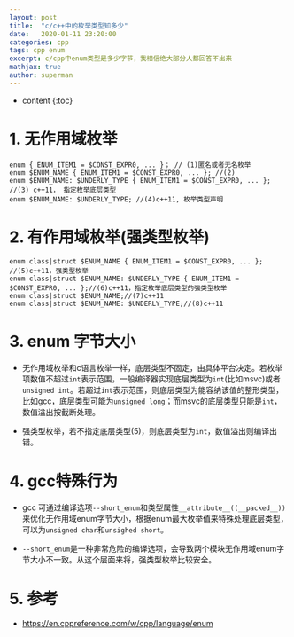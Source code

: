 ```yaml
---
layout: post
title:  "c/c++中的枚举类型知多少"
date:   2020-01-11 23:20:00
categories: cpp
tags: cpp enum
excerpt: c/cpp中enum类型是多少字节，我相信绝大部分人都回答不出来
mathjax: true
author: superman
---
```


* content
{:toc}

# 1. 无作用域枚举

```
enum { ENUM_ITEM1 = $CONST_EXPR0, ... }； // (1)匿名或者无名枚举
enum $ENUM_NAME { ENUM_ITEM1 = $CONST_EXPR0, ... }; //(2) 
enum $ENUM_NAME: $UNDERLY_TYPE { ENUM_ITEM1 = $CONST_EXPR0, ... }; //(3) c++11， 指定枚举底层类型
enum $ENUM_NAME: $UNDERLY_TYPE; //(4)c++11, 枚举类型声明
```

# 2. 有作用域枚举(强类型枚举)

```
enum class|struct $ENUM_NAME { ENUM_ITEM1 = $CONST_EXPR0, ... }; //(5)c++11，强类型枚举
enum class|struct $ENUM_NAME: $UNDERLY_TYPE { ENUM_ITEM1 = $CONST_EXPR0, ... };//(6)c++11，指定枚举底层类型的强类型枚举
enum class|struct $ENUM_NAME;//(7)c++11
enum class|struct $ENUM_NAME: $UNDERLY_TYPE;//(8)c++11
```

# 3. enum 字节大小

* 无作用域枚举和c语言枚举一样，底层类型不固定，由具体平台决定。若枚举项数值不超过`int`表示范围，一般编译器实现底层类型为`int`(比如msvc)或者`unsigned int`。若超过`int`表示范围，则底层类型为能容纳该值的整形类型，比如gcc，底层类型可能为`unsigned long`；而msvc的底层类型只能是`int`，数值溢出按截断处理。

* 强类型枚举，若不指定底层类型(5)，则底层类型为`int`，数值溢出则编译出错。

# 4. gcc特殊行为

* gcc 可通过编译选项`--short_enum`和类型属性`__attribute__((__packed__))`来优化无作用域enum字节大小，根据enum最大枚举值来特殊处理底层类型，可以为`unsigned char`和`unsighed short`。

* `--short_enum`是一种非常危险的编译选项，会导致两个模块无作用域enum字节大小不一致。从这个层面来将，强类型枚举比较安全。

# 5. 参考

* <https://en.cppreference.com/w/cpp/language/enum>



